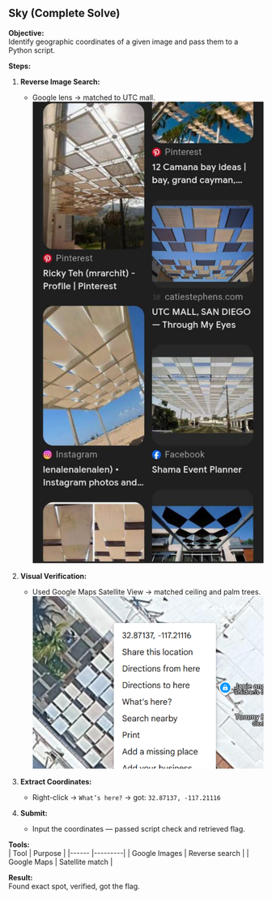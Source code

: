 ## Sky (Complete Solve)

**Objective:**  
Identify geographic coordinates of a given image and pass them to a Python script.

**Steps:**  
1. **Reverse Image Search:**  
   - Google lens → matched to UTC mall.
![alt text](Writeups/images/GoogleLens.jpg)  

2. **Visual Verification:**  
   - Used Google Maps Satellite View → matched ceiling and palm trees.
![GoogleMapsSatellite](Writeups/images/SatelliteImage.png)

3. **Extract Coordinates:**  
   - Right-click → `What’s here?` → got: `32.87137, -117.21116`

4. **Submit:**  
   - Input the coordinates — passed script check and retrieved flag.

**Tools:**  
| Tool          | Purpose |
|------         |---------|
| Google Images | Reverse search |
| Google Maps   | Satellite match |

**Result:**  
Found exact spot, verified, got the flag.
